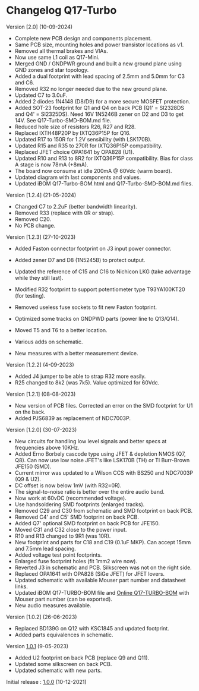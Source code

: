 # Changelog Q17-Turbo

Version [2.0] (10-09-2024)

- Complete new PCB design and components placement.
- Same PCB size, mounting holes and power transistor locations as v1.
- Removed all thermal brakes and VIAs.
- Now use same L1 coil as Q17-Mini.
- Merged GND / GNDPWR ground and built a new ground plane using GND zones and star topology.
- Added a dual footprint with lead spacing of 2.5mm and 5.0mm for C3 and C6.
- Removed R32 no longer needed due to the new ground plane.
- Updated C7 to 3.0uF.
- Added 2 diodes 1N4148 (D8/D9) for a more secure MOSFET protection.
- Added SOT-23 footprint for Q1 and Q4 on back PCB (Q1' = SI2328DS and Q4' = SI2325DS). Need 16V 1N5246B zener on D2 and D3 to get 14V. See Q17-Turbo-SMD-BOM.md file.
- Reduced hole size of resistors R26, R27 and R28.
- Replaced IXTH48P20P by IXTQ36P15P for Q16.
- Updated R17 to 150R for 1.2V sensibility (with LSK170B).
- Updated R15 and R35 to 270R for IXTQ36P15P compatibility.
- Replaced JFET choice OPA1641 by OPA828 (U1).
- Updated R10 and R13 to 8R2 for IXTQ36P15P compatibility. Bias for class A stage is now 78mA (+8mA).
- The board now consume at idle 200mA @ 60Vdc (warm board).
- Updated diagram with last components and values.
- Updated iBOM Q17-Turbo-BOM.html and Q17-Turbo-SMD-BOM.md files.

Version [1.2.4] (21-05-2024)

- Changed C7 to 2.2uF (better bandwidth linearity).
- Removed R33 (replace with 0R or strap).
- Removed C20.
- No PCB change.

Version [1.2.3] (27-10-2023)

- Added Faston connector footprint on J3 input power connector.
- Added zener D7 and D8 (1N5245B) to protect output.
- Updated the reference of C15 and C16 to Nichicon LKG (take advantage while they still last).
- Modified R32 footprint to support potentiometer type T93YA100KT20 (for testing).
- Removed useless fuse sockets to fit new Faston footprint.
- Optimized some tracks on GNDPWD parts (power line to Q13/Q14).
- Moved T5 and T6 to a better location.

- Various adds on schematic.
- New measures with a better measurement device.

Version [1.2.2] (4-09-2023)

- Added J4 jumper to be able to strap R32 more easily.
- R25 changed to 8k2 (was 7k5). Value optimized for 60Vdc.

Version [1.2.1] (08-08-2023)

- New version of PCB files. Corrected an error on the SMD footprint for U1 on the back.
- Added PJS6839 as replacement of NDC7003P.

Version [1.2.0] (30-07-2023)

- New circuits for handling low level signals and better specs at frequencies above 10KHz.
- Added Erno Borbely cascode type using JFET & depletion NMOS (Q7, Q8). Can now use low noise JFET's like LSK170B (TH) or TI Burr-Brown JFE150 (SMD).
- Current mirror was updated to a Wilson CCS with BS250 and NDC7003P (Q9 & U2).
- DC offset is now below 1mV (with R32=0R).
- The signal-to-noise ratio is better over the entire audio band.
- Now work at 60vDC (recommended voltage).
- Use handsoldering SMD footprints (enlarged tracks).
- Removed C29 and C30 from schematic and SMD footprint on back PCB.
- Removed C4' and C5' SMD footprint on back PCB.
- Added Q7' optional SMD footprint on back PCB for JFE150.
- Moved C31 and C32 close to the power input.
- R10 and R13 changed to 9R1 (was 10R).
- New footprint and parts for C18 and C19 (0.1uF MKP). Can accept 15mm and 7.5mm lead spacing.
- Added voltage test point footprints.
- Enlarged fuse footprint holes (fit 1mm2 wire now).
- Reverted J3 in schematic and PCB. Silkscreen was not on the right side.
- Replaced OPA1641 with OPA828 (SiGe JFET) for JFET lovers.
- Updated schematic with available Mouser part number and datasheet links.
- Updated iBOM Q17-TURBO-BOM file and <a href="https://audio.cyberkata.org/Q17-TURBO-BOM.html">Online Q17-TURBO-BOM</a> with Mouser part number (can be exported).
- New audio measures available.

Version [1.0.2] (26-06-2023)

- Replaced BD139G on Q12 with KSC1845 and updated footprint.
- Added parts equivalences in schematic.

Version [1.0.1](https://github.com/stefaweb/Q17-a-QUAD405-audiophile-approach/tree/5d390576078fdaf95bd449d5fe2e2c45a9edb5e6) (9-05-2023)

- Added U2 footprint on back PCB (replace Q9 and Q11).
- Updated some silkscreen on back PCB.
- Updated schematic with new parts.

Initial release : [1.0.0](https://github.com/stefaweb/Q17-a-QUAD405-audiophile-approach/tree/8860557ad7c0319b1982263380b270c39a1ce374) (10-12-2021)

